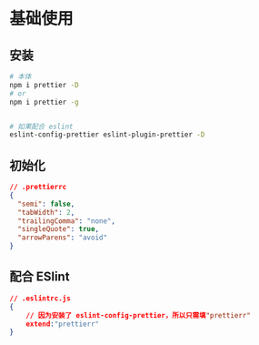 # 基础使用

## 安装

```bash
# 本体
npm i prettier -D
# or 
npm i prettier -g


# 如果配合 eslint
eslint-config-prettier eslint-plugin-prettier -D
```



## 初始化

```json
// .prettierrc
{
  "semi": false,
  "tabWidth": 2,
  "trailingComma": "none",
  "singleQuote": true,
  "arrowParens": "avoid"
}
```





## 配合 ESlint

```json
// .eslintrc.js
{
    // 因为安装了 eslint-config-prettier，所以只需填"prettierr"
    extend:"prettierr" 
}

```

